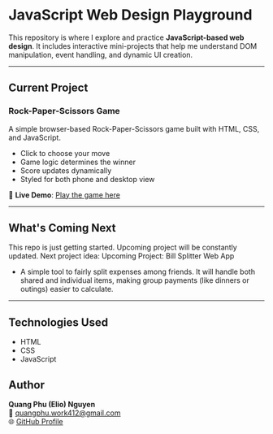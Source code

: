 # JavaScript Web Design Playground

This repository is where I explore and practice **JavaScript-based web design**. It includes interactive mini-projects that help me understand DOM manipulation, event handling, and dynamic UI creation.

---

## Current Project
### Rock-Paper-Scissors Game
A simple browser-based Rock-Paper-Scissors game built with HTML, CSS, and JavaScript.  
- Click to choose your move  
- Game logic determines the winner  
- Score updates dynamically  
- Styled for both phone and desktop view

🔗 **Live Demo**: [Play the game here](https://nqphu412.github.io/JavaScript-Web-Design-Playground/rock-paper-scissor/rock-paper-scissor.html)

---

## What's Coming Next

This repo is just getting started. Upcoming project will be constantly updated.
Next project idea: Upcoming Project: Bill Splitter Web App
- A simple tool to fairly split expenses among friends. It will handle both shared and individual items, making group payments (like dinners or outings) easier to calculate.

---

## Technologies Used

- HTML
- CSS
- JavaScript

## Author

**Quang Phu (Elio) Nguyen**  
📧 quangphu.work412@gmail.com  
🌐 [GitHub Profile](https://github.com/nqphu412)
